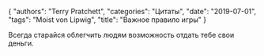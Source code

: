 {
   "authors": "Terry Pratchett",
   "categories": "Цитаты",
   "date": "2019-07-01",
   "tags": "Moist von Lipwig",
   "title": "Важное правило игры"
}

Всегда старайся облегчить людям возможность отдать тебе свои деньги.
